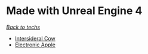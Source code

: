 # Made with Unreal Engine 4
*[Back to techs](./Techs.md)*

- [Intersideral Cow](../Games/IntersideralCow.md)
- [Electronic Apple](../Games/ElectronicApple.md)
